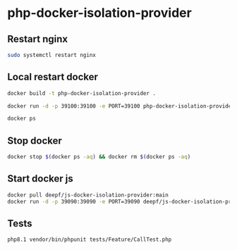 # php-docker-isolation-provider

## Restart nginx
```bash
sudo systemctl restart nginx
```


## Local restart docker

```bash
docker build -t php-docker-isolation-provider .

docker run -d -p 39100:39100 -e PORT=39100 php-docker-isolation-provider

docker ps
```

## Stop docker

```bash
docker stop $(docker ps -aq) && docker rm $(docker ps -aq)
```

## Start docker js

```bash
docker pull deepf/js-docker-isolation-provider:main
docker run -d -p 39090:39090 -e PORT=39090 deepf/js-docker-isolation-provider:main
```


## Tests
```bash
php8.1 vendor/bin/phpunit tests/Feature/CallTest.php
```
